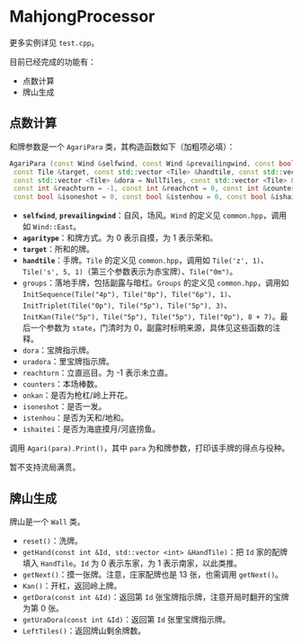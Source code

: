 # MahjongProcessor

更多实例详见 `test.cpp`。

目前已经完成的功能有：
- 点数计算
- 牌山生成

## 点数计算

和牌参数是一个 `AgariPara` 类，其构造函数如下（加粗项必填）：

```cpp
AgariPara (const Wind &selfwind, const Wind &prevailingwind, const bool &agaritype, 
 const Tile &target, const std::vector <Tile> &handtile, const std::vector <Group> groups = NullGroups, 
 const std::vector <Tile> &dora = NullTiles, const std::vector <Tile> &uradora = NullTiles, 
 const int &reachturn = -1, const int &reachcnt = 0, const int &counters = 0, const bool &onkan = 0, 
 const bool &isoneshot = 0, const bool &istenhou = 0, const bool &ishaitei = 0)
```

- **`selfwind`**, **`prevailingwind`**：自风，场风。`Wind` 的定义见 `common.hpp`，调用如 `Wind::East`。
- **`agaritype`**：和牌方式。为 0 表示自摸，为 1 表示荣和。
- **`target`**：所和的牌。
- **`handtile`**：手牌。`Tile` 的定义见 `common.hpp`，调用如 `Tile('z', 1)`、`Tile('s', 5, 1)`（第三个参数表示为赤宝牌）、`Tile("0m")`。
- `groups`：落地手牌，包括副露与暗杠。`Groups` 的定义见 `common.hpp`，调用如 `InitSequence(Tile("4p"), Tile("0p"), Tile("6p"), 1)`、`InitTriplet(Tile("0p"), Tile("5p"), Tile("5p"), 3)`、`InitKan(Tile("5p"), Tile("5p"), Tile("5p"), Tile("0p"), 8 + 7)`。最后一个参数为 `state`，门清时为 0，副露时标明来源，具体见这些函数的注释。
- `dora`：宝牌指示牌。
- `uradora`：里宝牌指示牌。
- `reachturn`：立直巡目。为 -1 表示未立直。
- `counters`：本场棒数。
- `onkan`：是否为枪杠/岭上开花。
- `isoneshot`：是否一发。
- `istenhou`：是否为天和/地和。
- `ishaitei`：是否为海底摸月/河底捞鱼。

调用 `Agari(para).Print()`，其中 `para` 为和牌参数，打印该手牌的得点与役种。

暂不支持流局满贯。

## 牌山生成

牌山是一个 `Wall` 类。

- `reset()`：洗牌。
- `getHand(const int &Id, std::vector <int> &HandTile)`：把 `Id` 家的配牌填入 `HandTile`。`Id` 为 0 表示东家，为 1 表示南家，以此类推。
- `getNext()`：摸一张牌。注意，庄家配牌也是 13 张，也需调用 `getNext()`。
- `Kan()`：开杠，返回岭上牌。
- `getDora(const int &Id)`：返回第 `Id` 张宝牌指示牌，注意开局时翻开的宝牌为第 0 张。
- `getUraDora(const int &Id)`：返回第 `Id` 张里宝牌指示牌。
- `LeftTiles()`：返回牌山剩余牌数。